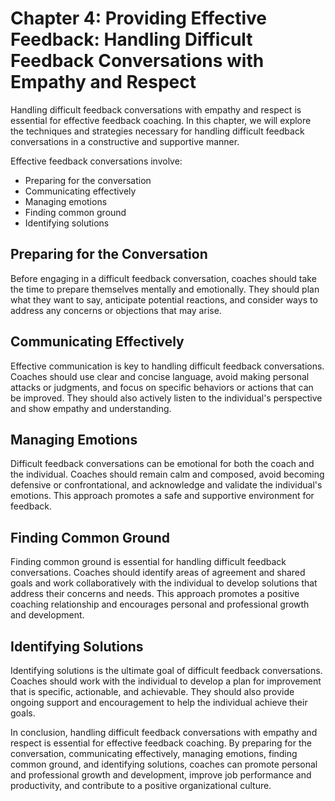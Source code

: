 Chapter 4: Providing Effective Feedback: Handling Difficult Feedback Conversations with Empathy and Respect
===========================================================================================================

Handling difficult feedback conversations with empathy and respect is essential for effective feedback coaching. In this chapter, we will explore the techniques and strategies necessary for handling difficult feedback conversations in a constructive and supportive manner.

Effective feedback conversations involve:

* Preparing for the conversation
* Communicating effectively
* Managing emotions
* Finding common ground
* Identifying solutions

Preparing for the Conversation
------------------------------

Before engaging in a difficult feedback conversation, coaches should take the time to prepare themselves mentally and emotionally. They should plan what they want to say, anticipate potential reactions, and consider ways to address any concerns or objections that may arise.

Communicating Effectively
-------------------------

Effective communication is key to handling difficult feedback conversations. Coaches should use clear and concise language, avoid making personal attacks or judgments, and focus on specific behaviors or actions that can be improved. They should also actively listen to the individual's perspective and show empathy and understanding.

Managing Emotions
-----------------

Difficult feedback conversations can be emotional for both the coach and the individual. Coaches should remain calm and composed, avoid becoming defensive or confrontational, and acknowledge and validate the individual's emotions. This approach promotes a safe and supportive environment for feedback.

Finding Common Ground
---------------------

Finding common ground is essential for handling difficult feedback conversations. Coaches should identify areas of agreement and shared goals and work collaboratively with the individual to develop solutions that address their concerns and needs. This approach promotes a positive coaching relationship and encourages personal and professional growth and development.

Identifying Solutions
---------------------

Identifying solutions is the ultimate goal of difficult feedback conversations. Coaches should work with the individual to develop a plan for improvement that is specific, actionable, and achievable. They should also provide ongoing support and encouragement to help the individual achieve their goals.

In conclusion, handling difficult feedback conversations with empathy and respect is essential for effective feedback coaching. By preparing for the conversation, communicating effectively, managing emotions, finding common ground, and identifying solutions, coaches can promote personal and professional growth and development, improve job performance and productivity, and contribute to a positive organizational culture.
